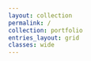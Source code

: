 ```yaml
---
layout: collection
permalink: /
collection: portfolio
entries_layout: grid
classes: wide
---
```

<a rel="me" href="https://urbanists.social/@jackdougherty"></a>
